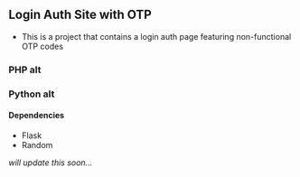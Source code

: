## Login Auth Site with OTP

- This is a project that contains a login auth page featuring non-functional OTP codes

### PHP alt

### Python alt
#### Dependencies
- Flask
- Random

_will update this soon..._
